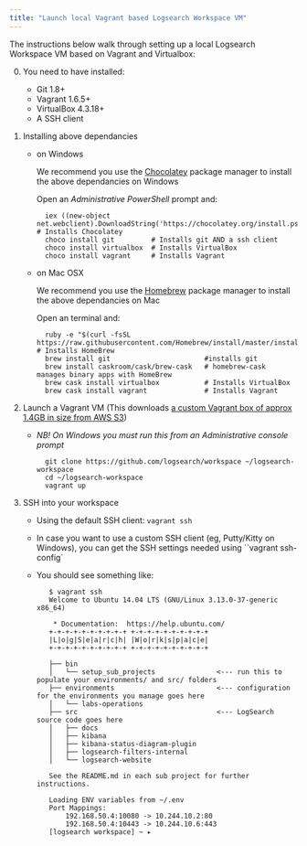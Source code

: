 ```yaml
---
title: "Launch local Vagrant based Logsearch Workspace VM"
---
```


The instructions below walk through setting up a local Logsearch Workspace VM based on Vagrant and Virtualbox:

0. You need to have installed:
    * Git 1.8+
    * Vagrant 1.6.5+
    * VirtualBox 4.3.18+
    * A SSH client

0. Installing above dependancies 
    * on Windows

        We recommend you use the [Chocolatey](https://chocolatey.org/) package manager to install the above dependancies on  Windows
        
        Open an _Administrative PowerShell_ prompt and:
        
            iex ((new-object net.webclient).DownloadString('https://chocolatey.org/install.ps1')) # Installs Chocolatey
            choco install git         # Installs git AND a ssh client
            choco install virtualbox  # Installs VirtualBox
            choco install vagrant     # Installs Vagrant

    * on Mac OSX

        We recommend you use the [Homebrew](http://brew.sh/) package manager to install the above dependancies on Mac
        
        Open an terminal and:
        
            ruby -e "$(curl -fsSL https://raw.githubusercontent.com/Homebrew/install/master/install)" # Installs HomeBrew
            brew install git                       #installs git
            brew install caskroom/cask/brew-cask   # homebrew-cask manages binary apps with HomeBrew
            brew cask install virtualbox           # Installs VirtualBox
            brew cask install vagrant              # Installs Vagrant

0. Launch a Vagrant VM (This downloads [a custom Vagrant box of approx 1.4GB in size from AWS S3](https://github.com/Logsearch/workspace/blob/master/Vagrantfile#L12))

    * _NB! On Windows you must run this from an Administrative console prompt_

            git clone https://github.com/logsearch/workspace ~/logsearch-workspace
            cd ~/logsearch-workspace
            vagrant up
          
0. SSH into your workspace
    * Using the default SSH client: `vagrant ssh`
    * In case you want to use a custom SSH client (eg, Putty/Kitty on Windows), you can get the SSH settings needed using ``vagrant ssh-config`
    * You should see something like:

             $ vagrant ssh
             Welcome to Ubuntu 14.04 LTS (GNU/Linux 3.13.0-37-generic x86_64)
             
              * Documentation:  https://help.ubuntu.com/
             +-+-+-+-+-+-+-+-+-+ +-+-+-+-+-+-+-+-+-+
             |L|o|g|S|e|a|r|c|h| |W|o|r|k|s|p|a|c|e|
             +-+-+-+-+-+-+-+-+-+ +-+-+-+-+-+-+-+-+-+
             
             ├── bin
             │   └── setup_sub_projects               <--- run this to populate your environments/ and src/ folders
             ├── environments                         <--- configuration for the environments you manage goes here
             │   └── labs-operations                  
             ├── src                                  <--- LogSearch source code goes here
             │   ├── docs
             │   ├── kibana                           
             │   ├── kibana-status-diagram-plugin
             │   ├── logsearch-filters-internal
             │   └── logsearch-website
             
             See the README.md in each sub project for further instructions.
             
             Loading ENV variables from ~/.env
             Port Mappings:
                 192.168.50.4:10080 -> 10.244.10.2:80
                 192.168.50.4:10443 -> 10.244.10.6:443
             [logsearch workspace] ~ ▸ 

         
  